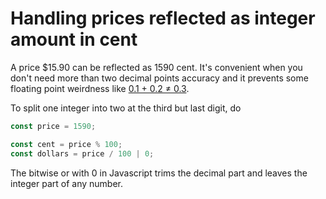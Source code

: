 # Handling prices reflected as integer amount in cent

A price $15.90 can be reflected as 1590 cent. It's convenient when you don't need more than two decimal points accuracy and it prevents some floating point weirdness like [0.1 + 0.2 ≠ 0.3](https://www.quora.com/Why-is-0-1+0-2-not-equal-to-0-3-in-most-programming-languages).

To split one integer into two at the third but last digit, do

```js
const price = 1590;

const cent = price % 100;
const dollars = price / 100 | 0;
```

The bitwise or with 0 in Javascript trims the decimal part and leaves the integer part of any number.
